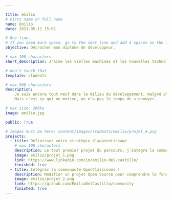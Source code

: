 ```yaml
---

title: emilio
# First name or full name
name: Emilio
date: 2021-05-11 15:02

# One line.
# If you need more space, go to the next line and add 4 spaces on the left, as in 'description'.
objective: Décrocher mon diplôme de développeur.

# max 100 characters
short_description: J'aime les vielles machines et les nouvelles technologies, et observer tout le chemin entre les deux !

# don't touch that
template: students

# max 500 characters
description:
    Je suis encore tout neuf dans le milieu du développement, malgré plusieurs années de formation. Il y a tellement de choses à apprendre !
    Mais c'est ça qui me motive, on n'a pas le temps de s'ennuyer.

# max size: 200ko
image: emilio.jpg

public: True

# Images must be here: content/images/students/emilio/projet_#.png
projects:
  - title: Définissez votre stratégie d'apprentissage
    # max 100 characters
    description: Le tout premier projet du parcours, j'intègre la communauté.
    image: emilio/projet_1.png
    link: https://www.linkedin.com/in/emilio-del-castillo/
    finished: true
  - title: Intégrez la communauté OpenClassrooms !
    description: Modifier un projet Open Source pour comprendre le fonctionnement de Git, de Github et des pull requests.
    image: emilio/projet_2.png
    link: https://github.com/EmilioDelCastillo/community
    finished: true
---
```

